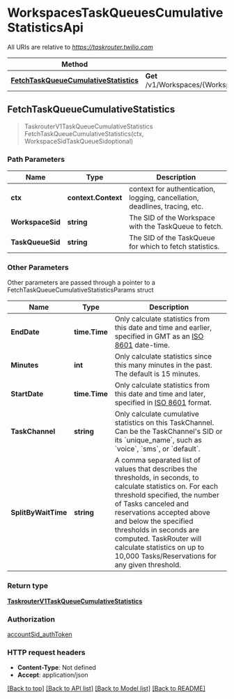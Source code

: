 # WorkspacesTaskQueuesCumulativeStatisticsApi

All URIs are relative to *https://taskrouter.twilio.com*

Method | HTTP request | Description
------------- | ------------- | -------------
[**FetchTaskQueueCumulativeStatistics**](WorkspacesTaskQueuesCumulativeStatisticsApi.md#FetchTaskQueueCumulativeStatistics) | **Get** /v1/Workspaces/{WorkspaceSid}/TaskQueues/{TaskQueueSid}/CumulativeStatistics | 



## FetchTaskQueueCumulativeStatistics

> TaskrouterV1TaskQueueCumulativeStatistics FetchTaskQueueCumulativeStatistics(ctx, WorkspaceSidTaskQueueSidoptional)





### Path Parameters


Name | Type | Description
------------- | ------------- | -------------
**ctx** | **context.Context** | context for authentication, logging, cancellation, deadlines, tracing, etc.
**WorkspaceSid** | **string** | The SID of the Workspace with the TaskQueue to fetch.
**TaskQueueSid** | **string** | The SID of the TaskQueue for which to fetch statistics.

### Other Parameters

Other parameters are passed through a pointer to a FetchTaskQueueCumulativeStatisticsParams struct


Name | Type | Description
------------- | ------------- | -------------
**EndDate** | **time.Time** | Only calculate statistics from this date and time and earlier, specified in GMT as an [ISO 8601](https://en.wikipedia.org/wiki/ISO_8601) date-time.
**Minutes** | **int** | Only calculate statistics since this many minutes in the past. The default is 15 minutes.
**StartDate** | **time.Time** | Only calculate statistics from this date and time and later, specified in [ISO 8601](https://en.wikipedia.org/wiki/ISO_8601) format.
**TaskChannel** | **string** | Only calculate cumulative statistics on this TaskChannel. Can be the TaskChannel&#39;s SID or its &#x60;unique_name&#x60;, such as &#x60;voice&#x60;, &#x60;sms&#x60;, or &#x60;default&#x60;.
**SplitByWaitTime** | **string** | A comma separated list of values that describes the thresholds, in seconds, to calculate statistics on. For each threshold specified, the number of Tasks canceled and reservations accepted above and below the specified thresholds in seconds are computed. TaskRouter will calculate statistics on up to 10,000 Tasks/Reservations for any given threshold.

### Return type

[**TaskrouterV1TaskQueueCumulativeStatistics**](TaskrouterV1TaskQueueCumulativeStatistics.md)

### Authorization

[accountSid_authToken](../README.md#accountSid_authToken)

### HTTP request headers

- **Content-Type**: Not defined
- **Accept**: application/json

[[Back to top]](#) [[Back to API list]](../README.md#documentation-for-api-endpoints)
[[Back to Model list]](../README.md#documentation-for-models)
[[Back to README]](../README.md)

